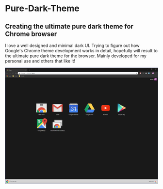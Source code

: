 # Pure-Dark-Theme
## Creating the ultimate pure dark theme for Chrome browser

I love a well designed and minimal dark UI. Trying to figure out how Google's Chrome theme development works in detail, hopefully will result to the ultimate pure dark theme for the browser. Mainly developed for my personal use and others that like it!

![Theme image](https://github.com/MhlsDev/Pure-Dark-Theme/blob/master/proj-images/Chrome.png)
